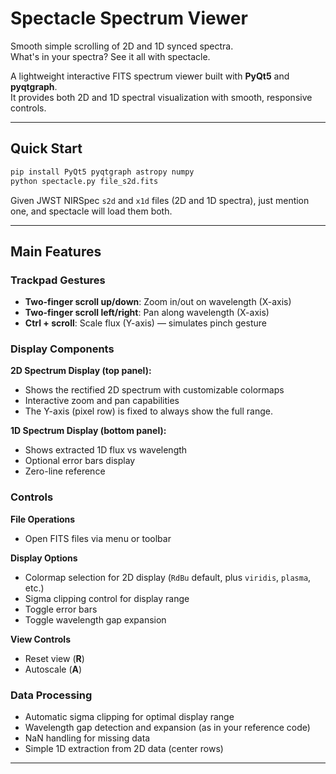 # Spectacle Spectrum Viewer

Smooth simple scrolling of 2D and 1D synced spectra.  
What's in your spectra? See it all with spectacle.

A lightweight interactive FITS spectrum viewer built with **PyQt5** and **pyqtgraph**.  
It provides both 2D and 1D spectral visualization with smooth, responsive controls.

---

## Quick Start

```bash
pip install PyQt5 pyqtgraph astropy numpy
python spectacle.py file_s2d.fits
```
Given JWST NIRSpec `s2d` and `x1d` files (2D and 1D spectra), just mention one, and spectacle will load them both.

---

## Main Features

### Trackpad Gestures
- **Two-finger scroll up/down**: Zoom in/out on wavelength (X-axis)  
- **Two-finger scroll left/right**: Pan along wavelength (X-axis)  
- **Ctrl + scroll**: Scale flux (Y-axis) — simulates pinch gesture  

### Display Components
**2D Spectrum Display (top panel):**
- Shows the rectified 2D spectrum with customizable colormaps  
- Interactive zoom and pan capabilities  
- The Y-axis (pixel row) is fixed to always show the full range.

**1D Spectrum Display (bottom panel):**
- Shows extracted 1D flux vs wavelength  
- Optional error bars display  
- Zero-line reference  

### Controls
**File Operations**
- Open FITS files via menu or toolbar  

**Display Options**
- Colormap selection for 2D display (`RdBu` default, plus `viridis`, `plasma`, etc.)  
- Sigma clipping control for display range  
- Toggle error bars  
- Toggle wavelength gap expansion  

**View Controls**
- Reset view (**R**)  
- Autoscale (**A**)  

### Data Processing
- Automatic sigma clipping for optimal display range  
- Wavelength gap detection and expansion (as in your reference code)  
- NaN handling for missing data  
- Simple 1D extraction from 2D data (center rows)  

---
